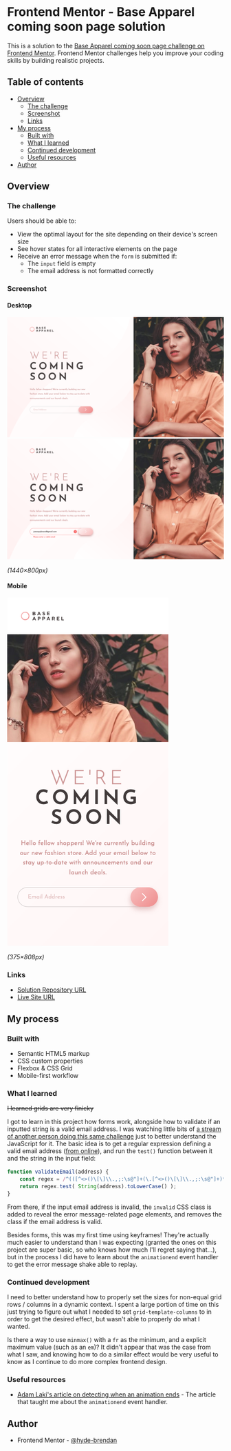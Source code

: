 # Frontend Mentor - Base Apparel coming soon page solution

This is a solution to the [Base Apparel coming soon page challenge on Frontend Mentor](https://www.frontendmentor.io/challenges/base-apparel-coming-soon-page-5d46b47f8db8a7063f9331a0). Frontend Mentor challenges help you improve your coding skills by building realistic projects. 

## Table of contents

- [Overview](#overview)
  - [The challenge](#the-challenge)
  - [Screenshot](#screenshot)
  - [Links](#links)
- [My process](#my-process)
  - [Built with](#built-with)
  - [What I learned](#what-i-learned)
  - [Continued development](#continued-development)
  - [Useful resources](#useful-resources)
- [Author](#author)

## Overview

### The challenge

Users should be able to:

- View the optimal layout for the site depending on their device's screen size
- See hover states for all interactive elements on the page
- Receive an error message when the `form` is submitted if:
  - The `input` field is empty
  - The email address is not formatted correctly

### Screenshot

#### Desktop
![Desktop solution](screenshots/solution-desktop.png)
![Desktop solution (active state)](screenshots/solution-active.png)

_(1440×800px)_

#### Mobile
![Mobile solution](screenshots/solution-mobile.png)

_(375×808px)_

### Links

- [Solution Repository URL](https://github.com/hyde-brendan/hyde-brendan.github.io/tree/main/frontend-mentor/base-apparel-coming-soon-page)
- [Live Site URL](https://hyde-brendan.github.io/frontend-mentor/base-apparel-coming-soon-page/index)

## My process

### Built with

- Semantic HTML5 markup
- CSS custom properties
- Flexbox & CSS Grid
- Mobile-first workflow

### What I learned

~~I learned grids are very finicky~~

I got to learn in this project how forms work, alongside how to validate if an inputted string is a valid email address. I was watching little bits of [a stream of another person doing this same challenge](https://www.youtube.com/watch?v=8A7-0gsbHA0) just to better understand the JavaScript for it. The basic idea is to get a regular expression defining a valid email address ([from online](https://emailregex.com/)), and run the `test()` function between it and the string in the input field:

```javascript
function validateEmail(address) {
    const regex = /^(([^<>()\[\]\\.,;:\s@"]+(\.[^<>()\[\]\\.,;:\s@"]+)*)|(".+"))@((\[[0-9]{1,3}\.[0-9]{1,3}\.[0-9]{1,3}\.[0-9]{1,3}])|(([a-zA-Z\-0-9]+\.)+[a-zA-Z]{2,}))$/;
    return regex.test( String(address).toLowerCase() );
}
```

From there, if the input email address is invalid, the `invalid` CSS class is added to reveal the error message-related page elements, and removes the class if the email address is valid.

Besides forms, this was my first time using keyframes! They're actually much easier to understand than I was expecting (granted the ones on this project are super basic, so who knows how much I'll regret saying that...), but in the process I did have to learn about the `animationend` event handler to get the error message shake able to replay.

### Continued development

I need to better understand how to properly set the sizes for non-equal grid rows / columns in a dynamic context. I spent a large portion of time on this just trying to figure out what I needed to set `grid-template-columns` to in order to get the desired effect, but wasn't able to properly do what I wanted.

Is there a way to use `minmax()` with a `fr` as the minimum, and a explicit maximum value (such as an `em`)? It didn't appear that was the case from what I saw, and knowing how to do a similar effect would be very useful to know as I continue to do more complex frontend design.

### Useful resources

- [Adam Laki's article on detecting when an animation ends](https://pineco.de/detect-the-end-of-transition-and-animation-with-the-help-of-javascript/) - The article that taught me about the `animationend` event handler.

## Author

- Frontend Mentor - [@hyde-brendan](https://www.frontendmentor.io/profile/hyde-brendan)
